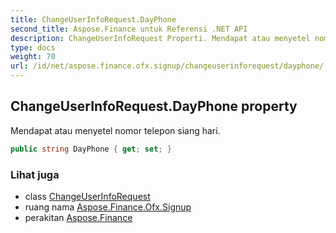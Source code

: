 ```yaml
---
title: ChangeUserInfoRequest.DayPhone
second_title: Aspose.Finance untuk Referensi .NET API
description: ChangeUserInfoRequest Properti. Mendapat atau menyetel nomor telepon siang hari.
type: docs
weight: 70
url: /id/net/aspose.finance.ofx.signup/changeuserinforequest/dayphone/
---
```

## ChangeUserInfoRequest.DayPhone property

Mendapat atau menyetel nomor telepon siang hari.

```csharp
public string DayPhone { get; set; }
```

### Lihat juga

* class [ChangeUserInfoRequest](../)
* ruang nama [Aspose.Finance.Ofx.Signup](../../changeuserinforequest/)
* perakitan [Aspose.Finance](../../../)


